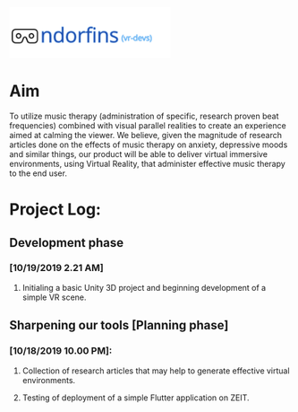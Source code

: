 <img src="images/logo.png" height="90"/> 

# Aim
To utilize music therapy (administration of specific, research proven beat frequencies) combined with visual parallel realities to create an experience aimed at calming the viewer. We believe, given the magnitude of research articles done on the effects of music therapy on anxiety, depressive moods and similar things, our product will be able to deliver virtual immersive environments, using Virtual Reality, that administer effective music therapy to the end user.

# Project Log:

## Development phase
### [10/19/2019 2.21 AM]

1. Initialing a basic Unity 3D project and beginning development of a simple VR scene.

## Sharpening our tools [Planning phase]
### [10/18/2019 10.00 PM]: 

1. Collection of research articles that may help to generate effective virtual environments.

2. Testing of deployment of a simple Flutter application on ZEIT. 